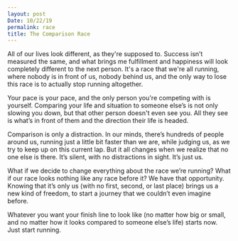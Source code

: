 ```yaml
---
layout: post
Date: 10/22/19
permalink: race
title: The Comparison Race
---
```


All of our lives look different, as they're supposed to. Success isn’t measured the same, and what brings me fulfillment and happiness will look completely different to the next person. It's a race that we're all running, where nobody is in front of us, nobody behind us, and the only way to lose this race is to actually stop running altogether.

Your pace is your pace, and the only person you're competing with is yourself. Comparing your life and situation to someone else’s is not only slowing you down, but that other person doesn't even see you. All they see is what’s in front of them and the direction their life is headed.

Comparison is only a distraction. In our minds, there’s hundreds of people around us, running just a little bit faster than we are, while judging us, as we try to keep up on this current lap. But it all changes when we realize that no one else is there. It’s silent, with no distractions in sight. It’s just us.

What if we decide to change everything about the race we’re running? What if our race looks nothing like any race before it? We have that opportunity. Knowing that it’s only us (with no first, second, or last place) brings us a new kind of freedom, to start a journey that we couldn’t even imagine before.

Whatever you want your finish line to look like (no matter how big or small, and no matter how it looks compared to someone else’s life) starts now. Just start running.